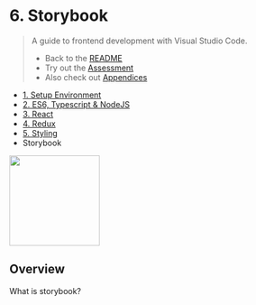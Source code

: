 # 6. Storybook

> A guide to frontend development with Visual Studio Code.
>
> - Back to the [README](../../README.md)
> - Try out the [Assessment](./guides/CryptoCharts.md)
> - Also check out [Appendices](./appendix/CodingStandards.md)

- [1. Setup Environment](./1-SetupEnvironment.md)
- [2. ES6, Typescript & NodeJS](./2-Javascript.md)
- [3. React](./3-React.md)
- [4. Redux](./4-Redux.md)
- [5. Styling](./5-Styling.md)
- Storybook

<img
style="height: 10rem; width: auto"
src="https://miro.medium.com/max/1600/0*-nmYaj92AwNXrWct.png"
/>
## Overview

What is storybook?